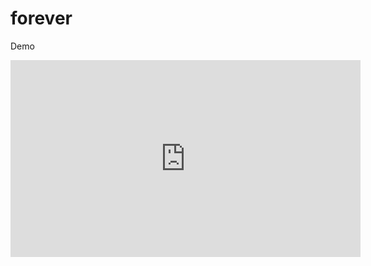 # forever
Demo

<iframe width="560" height="315" src="https://www.youtube.com/embed/E5vZWrsaYWU" frameborder="0" allowfullscreen></iframe>
